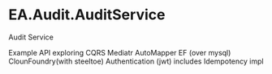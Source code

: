 # EA.Audit.AuditService
Audit Service 

Example API exploring
CQRS
Mediatr
AutoMapper
EF (over mysql)
ClounFoundry(with steeltoe)
Authentication (jwt)
includes Idempotency impl

